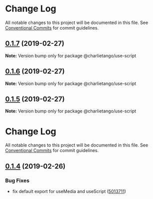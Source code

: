 # Change Log

All notable changes to this project will be documented in this file.
See [Conventional Commits](https://conventionalcommits.org) for commit guidelines.

## [0.1.7](https://github.com/charlie-tango/hooks/compare/@charlietango/use-script@0.1.6...@charlietango/use-script@0.1.7) (2019-02-27)

**Note:** Version bump only for package @charlietango/use-script

## [0.1.6](https://github.com/charlie-tango/hooks/compare/@charlietango/use-script@0.1.5...@charlietango/use-script@0.1.6) (2019-02-27)

**Note:** Version bump only for package @charlietango/use-script

## [0.1.5](https://github.com/charlie-tango/hooks/compare/@charlietango/use-script@0.1.4...@charlietango/use-script@0.1.5) (2019-02-27)

**Note:** Version bump only for package @charlietango/use-script

# Change Log

All notable changes to this project will be documented in this file. See
[Conventional Commits](https://conventionalcommits.org) for commit guidelines.

## [0.1.4](https://github.com/charlie-tango/hooks/compare/@charlietango/use-script@0.1.3...@charlietango/use-script@0.1.4) (2019-02-26)

### Bug Fixes

- fix default export for useMedia and useScript
  ([5013711](https://github.com/charlie-tango/hooks/commit/5013711))

